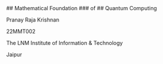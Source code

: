 <section data-markdown>
## Mathematical Foundation 
### of
## Quantum Computing

Pranay Raja Krishnan

22MMT002

The LNM Institute of Information & Technology

Jaipur

</section>
